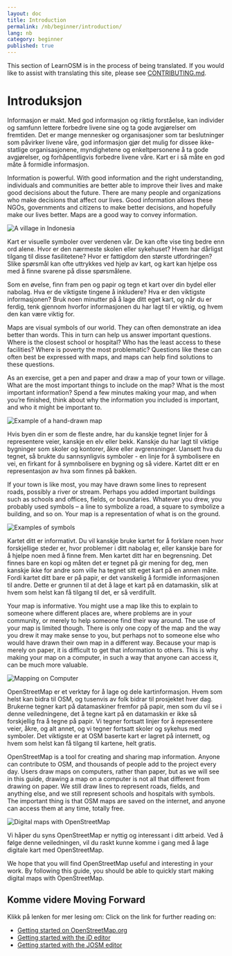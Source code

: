 ```yaml
---
layout: doc
title: Introduction
permalink: /nb/beginner/introduction/
lang: nb
category: beginner
published: true
---
```



This section of LearnOSM is in the process of being translated. If you would like to assist with translating this site, please see [CONTRIBUTING.md](https://github.com/hotosm/learnosm/blob/gh-pages/CONTRIBUTING.md). 

Introduksjon
============

Informasjon er makt. Med god informasjon og riktig forståelse, kan individer og samfunn lettere forbedre livene sine og ta gode avgjørelser om fremtiden. Det er mange mennesker og organisasjoner som tar beslutninger som påvirker livene våre, god informasjon gjør det mulig for dissee ikke-statlige organisasjonene, myndighetene og enkeltpersonene å ta gode avgjørelser, og forhåpentligvis forbedre livene våre. Kart er i så måte en god måte å formidle informasjon.

Information is powerful. With good information and the right
understanding, individuals and communities are better able to improve
their lives and make good decisions about the future. There are many
people and organizations who make decisions that affect our lives. Good
information allows these NGOs, governments and citizens to make better
decisions, and hopefully make our lives better. Maps are a good way
to convey information. 

![A village in Indonesia][]

Kart er visuelle symboler over verdenen vår. De kan ofte vise ting bedre enn ord alene. Hvor er den nærmeste skolen eller sykehuset? Hvem har dårligst tilgang til disse fasilitetene? Hvor er fattigdom den største utfordringen? Slike spørsmål kan ofte uttrykkes ved hjelp av kart, og kart kan hjelpe oss med å finne svarene på disse spørsmålene.

Som en øvelse, finn fram pen og papir og tegn et kart over din bydel eller nabolag. Hva er de viktigste tingene å inkludere? Hva er den viktigste informasjonen? Bruk noen minutter på å lage ditt eget kart, og når du er ferdig, tenk gjennom hvorfor informasjonen du har lagt til er viktig, og hvem den kan være viktig for.

Maps are visual symbols of our world. They can often 
demonstrate an idea better than words. This in turn can help us
answer important questions. Where is the closest school or hospital? Who
has the least access to these facilities? Where is poverty the most
problematic? Questions like these can often best be expressed with maps,
and maps can help find solutions to these questions. 

As an exercise, get a pen and paper and draw a map of your town or village. What are the
most important things to include on the map? What is the most important
information? Spend a few minutes making your map, and when you’re
finished, think about why the information you included is important, and
who it might be important to.

![Example of a hand-drawn map][]

Hvis byen din er som de fleste andre, har du kanskje tegnet linjer for å representere veier, kanskje en elv eller bekk. Kanskje du har lagt til viktige bygninger som skoler og kontorer, åkre eller avgrensninger. Uansett hva du tegnet, så brukte du sannsynligvis symboler - en linje for å symbolisere en vei, en firkant for å symnbolisere en bygning og så videre. Kartet ditt er en representasjon av hva som finnes på bakken.


If your town is like most, you may have drawn some lines to represent
roads, possibly a river or stream. Perhaps you added important buildings
such as schools and offices, fields, or boundaries. Whatever you drew,
you probably used symbols – a line to symbolize a road, a square to
symbolize a building, and so on. Your map is a representation of what is
on the ground.

![Examples of symbols][]

Kartet ditt er informativt. Du vil kanskje bruke kartet for å forklare noen hvor forskjellige steder er, hvor problemer i ditt nabolag er, eller kanskje bare for å hjelpe noen med å finne frem. Men kartet ditt har en begrensning. Det finnes bare en kopi og måten det er tegnet på gir mening for deg, men kanskje ikke for andre som ville ha tegnet sitt eget kart på en annen måte.
Fordi kartet ditt bare er på papir, er det vanskelig å formidle informasjonen til andre. Dette er grunnen til at det å lage et kart på en datamaskin, slik at hvem som helst kan få tilgang til det, er så verdifullt.


Your map is informative. You might use a map like this to explain to
someone where different places are, where problems are in your
community, or merely to help someone find their way around. The use of
your map is limited though. There is only one copy of the map and the
way you drew it may make sense to you, but perhaps not to someone else
who would have drawn their own map in a different way. Because your map
is merely on paper, it is difficult to get that information to others.
This is why making your map on a computer, in such a way that anyone can
access it, can be much more valuable. 

![Mapping on Computer][]

OpenStreetMap er et verktøy for å lage og dele kartinformasjon. Hvem som helst kan bidra til OSM, og tusenvis av folk bidrar til prosjektet hver dag. Brukerne tegner kart på datamaskiner fremfor på papir, men som du vil se i denne veiledningene, det å tegne kart på en datamaskin er ikke så forskjellig fra å tegne på papir. Vi tegner fortsatt linjer for å representere veier, åkre, og alt annet, og vi tegner fortsatt skoler og sykehus med symboler. Det viktigste er at OSM baserte kart er lagret på internett, og hvem som helst kan få tilgang til kartene, helt gratis. 

OpenStreetMap is a tool for creating and sharing map information. 
Anyone can contribute to OSM, and thousands of people add to the project 
every day. Users draw maps on computers, rather than paper, but as we 
will see in this guide, drawing a map on a computer is not all that 
different from drawing on paper. We still draw lines to represent roads,
fields, and anything else, and we still represent schools and hospitals 
with symbols. The important thing is that OSM maps are saved on the 
internet, and anyone can access them at any time, totally free.

![Digital maps with OpenStreetMap][]

Vi håper du syns OpenStreetMap er nyttig og interessant i ditt arbeid. Ved å følge denne veiledningen, vil du raskt kunne komme i gang med å lage digitale kart med OpenStreetMap.

We hope that you will find OpenStreetMap useful and interesting in your
work. By following this guide, you should be able to quickly start
making digital maps with OpenStreetMap.

Komme videre Moving Forward
--------------

Klikk på lenken for mer lesing om: Click on the link for further reading on:  

*  [Getting started on OpenStreetMap.org](/en/beginner/start-osm/) 
*  [Getting started with the iD editor](/en/editing/id-editor/)   
*  [Getting started with the JOSM editor](/en/beginner/start-josm/)  


[A village in Indonesia]: /images/beginner/village-in-indonesia.png
[Example of a hand-drawn map]: /images/beginner/hand-drawn-map.png
[Examples of symbols]: /images/beginner/examples-of-symbols.png
[Mapping on Computer]: /images/beginner/mapping-on-computer.png
[Digital maps with OpenStreetMap]: /images/beginner/digital-maps-with-osm.png
